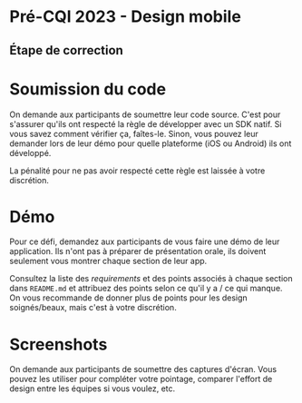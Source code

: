 # Pré-CQI 2023 - Design mobile

## Étape de correction
# Soumission du code
On demande aux participants de soumettre leur code source. C'est pour s'assurer qu'ils ont respecté la règle de développer avec un SDK natif. Si vous savez comment vérifier ça, faîtes-le. Sinon, vous pouvez leur demander lors de leur démo pour quelle plateforme (iOS ou Android) ils ont développé. 

La pénalité pour ne pas avoir respecté cette règle est laissée à votre discrétion.

# Démo
Pour ce défi, demandez aux participants de vous faire une démo de leur application. Ils n'ont pas à préparer de présentation orale, ils doivent seulement vous montrer chaque section de leur app.

Consultez la liste des *requirements* et des points associés à chaque section dans `README.md` et attribuez des points selon ce qu'il y a / ce qui manque. On vous recommande de donner plus de points pour les design soignés/beaux, mais c'est à votre discrétion.

# Screenshots
On demande aux participants de soumettre des captures d'écran. Vous pouvez les utiliser pour compléter votre pointage, comparer l'effort de design entre les équipes si vous voulez, etc.
